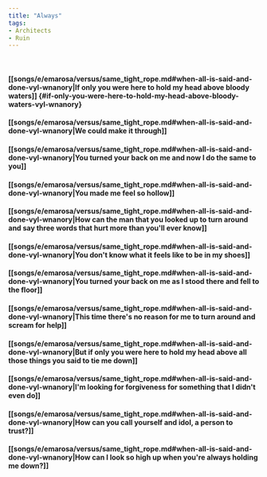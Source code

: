 ```yaml
---
title: "Always"
tags:
- Architects
- Ruin
---
```

&nbsp;
#### [[songs/e/emarosa/versus/same_tight_rope.md#when-all-is-said-and-done-vyl-wnanory|If only you were here to hold my head above bloody waters]] {#if-only-you-were-here-to-hold-my-head-above-bloody-waters-vyl-wnanory}
#### [[songs/e/emarosa/versus/same_tight_rope.md#when-all-is-said-and-done-vyl-wnanory|We could make it through]]
#### [[songs/e/emarosa/versus/same_tight_rope.md#when-all-is-said-and-done-vyl-wnanory|You turned your back on me and now I do the same to you]]
#### [[songs/e/emarosa/versus/same_tight_rope.md#when-all-is-said-and-done-vyl-wnanory|You made me feel so hollow]]
#### [[songs/e/emarosa/versus/same_tight_rope.md#when-all-is-said-and-done-vyl-wnanory|How can the man that you looked up to turn around and say three words that hurt more than you'll ever know]]
#### [[songs/e/emarosa/versus/same_tight_rope.md#when-all-is-said-and-done-vyl-wnanory|You don't know what it feels like to be in my shoes]]
#### [[songs/e/emarosa/versus/same_tight_rope.md#when-all-is-said-and-done-vyl-wnanory|You turned your back on me as I stood there and fell to the floor]]
#### [[songs/e/emarosa/versus/same_tight_rope.md#when-all-is-said-and-done-vyl-wnanory|This time there's no reason for me to turn around and scream for help]]
#### [[songs/e/emarosa/versus/same_tight_rope.md#when-all-is-said-and-done-vyl-wnanory|But if only you were here to hold my head above all those things you said to tie me down]]
#### [[songs/e/emarosa/versus/same_tight_rope.md#when-all-is-said-and-done-vyl-wnanory|I'm looking for forgiveness for something that I didn't even do]]
#### [[songs/e/emarosa/versus/same_tight_rope.md#when-all-is-said-and-done-vyl-wnanory|How can you call yourself and idol, a person to trust?]]
#### [[songs/e/emarosa/versus/same_tight_rope.md#when-all-is-said-and-done-vyl-wnanory|How can I look so high up when you're always holding me down?]]
